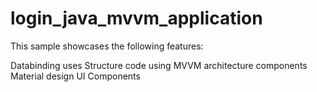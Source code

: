 # login_java_mvvm_application
This sample showcases the following features:

Databinding uses
Structure code using MVVM architecture components
Material design UI Components
